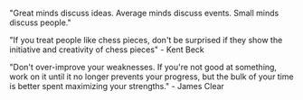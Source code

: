 "Great minds discuss ideas. Average minds discuss events. Small minds discuss people."

"If you treat people like chess pieces, don't be surprised if they show the initiative and creativity of chess pieces" - Kent Beck

"Don't over-improve your weaknesses. If you're not good at something, work on it until it no longer prevents your progress, but the bulk of your time is better spent maximizing your strengths." - James Clear 

